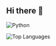  ## Hi there 👋

![Python](https://img.shields.io/badge/-Python-3776AB?style=flat&logo=python&logoColor=white)

![Top Languages](https://github-readme-stats.vercel.app/api/top-langs/?username=morikmendoza&layout=compact&theme=radical)
